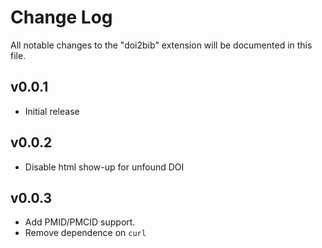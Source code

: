# Change Log

All notable changes to the "doi2bib" extension will be documented in this file.

## v0.0.1

- Initial release

## v0.0.2

- Disable html show-up for unfound DOI

## v0.0.3

- Add PMID/PMCID support.
- Remove dependence on `curl`